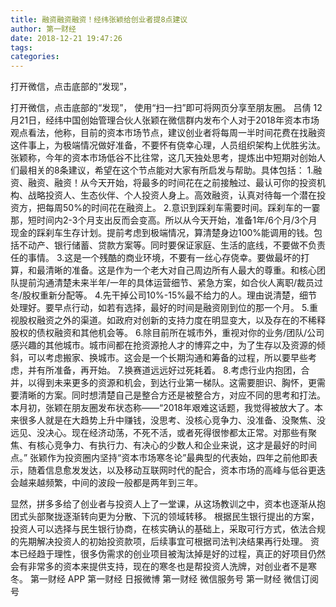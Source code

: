 ```yaml
---
title: 融资融资融资！经纬张颖给创业者提8点建议
author: 第一财经
date: 2018-12-21 19:47:26
tags: 
categories: 
---
```

打开微信，点击底部的“发现”，
<!-- more -->
打开微信，点击底部的“发现”，
使用“扫一扫”即可将网页分享至朋友圈。
吕倩
12月21日，经纬中国创始管理合伙人张颖在微信群内发布个人对于2018年资本市场观点看法，他称，目前的资本市场节点，建议创业者将每周一半时间花费在找融资这件事上，为极端情况做好准备，不要怀有侥幸心理，人员组织架构上优胜劣汰。
张颖称，今年的资本市场低谷不比往常，这几天独处思考，提炼出中短期对创始人们最相关的8条建议，希望在这个节点能对大家有所启发与帮助。具体包括：
1.融资、融资、融资！从今天开始，将最多的时间花在之前接触过、最认可你的投资机构、战略投资人、生态伙伴、个人投资人身上。高效融资，认真对待每一个潜在投资方，把每周50%的时间花在融资上。
2.意识到踩刹车需要时间。踩刹车的一霎那，短时间内2-3个月支出反而会变高。所以从今天开始，准备1年/6个月/3个月现金的踩刹车生存计划。提前考虑到极端情况，算清楚身边100%能调用的钱。包括不动产、银行储蓄、贷款方案等。同时要保证家庭、生活的底线，不要做不负责任的事情。
3.这是一个残酷的商业环境，不要有一丝心存侥幸。要做最坏的打算，和最清晰的准备。这是作为一个老大对自己周边所有人最大的尊重。和核心团队提前沟通清楚未来半年/一年的具体运营细节、紧急方案，如合伙人离职/裁员过冬/股权重新分配等。
4.先干掉公司10%-15%最不给力的人。理由说清楚，细节处理好。要早点行动，如若有选择，最好的时间是融资刚到位的那一个月。
5.重视股权融资之外的渠道。如政府对创新的支持力度在明显变大，以及存在的不稀释股权的债权融资和其他机会等。
6.除目前所在城市外，重视对你的业务/团队/公司感兴趣的其他城市。城市间都在抢资源抢人才的博弈之中，为了生存以及资源的倾斜，可以考虑搬家、换城市。这会是一个长期沟通和筹备的过程，所以要早些考虑，并有所准备，再开始。
7.换赛道远远好过死耗着。
8.考虑行业内抱团，合并，以得到未来更多的资源和机会，到达行业第一梯队。这需要胆识、胸怀，更需要清晰的方案。同时想清楚自己是整合方还是被整合方，对应不同的思考和打法。
本月初，张颖在朋友圈发布状态称——“2018年艰难这话题，我觉得被放大了。本来很多人就是在大趋势上升中赚钱，没思考、没核心竞争力、没准备、没聚焦、没远见、没决心。现在经济动荡，不死不活，或者死得很惨都太正常。对那些有聚焦、有核心竞争力、有执行力、有决心的少数人和企业来说，这才是最好的时间点。”
张颖作为投资圈内坚持“资本市场寒冬论”最典型的代表始，四年之前他即表示，随着信息愈发发达，以及移动互联网时代的配合，资本市场的高峰与低谷更迭会越来越频繁，中间的波段一般都是两年到三年。
 
 
显然，拼多多给了创业者与投资人上了一堂课，从这场教训之中，资本也逐渐从抱团式头部聚拢逐渐转向更为分散、下沉的领域转移。
根据民生银行提出的方案，投资人可以选择与民生银行协商，在核实确认的基础上，采取可行方式，依法合规的先期解决投资人的初始投资款项，后续事宜可根据司法判决结果再行处理。
资本已经趋于理性，很多伪需求的创业项目被淘汰掉是好的过程，真正的好项目仍然会有非常多的资本来提供支持，现在的寒冬也是帮投资人洗牌，对创业者不是寒冬。
第一财经
APP
第一财经
日报微博
第一财经
微信服务号
第一财经
微信订阅号
